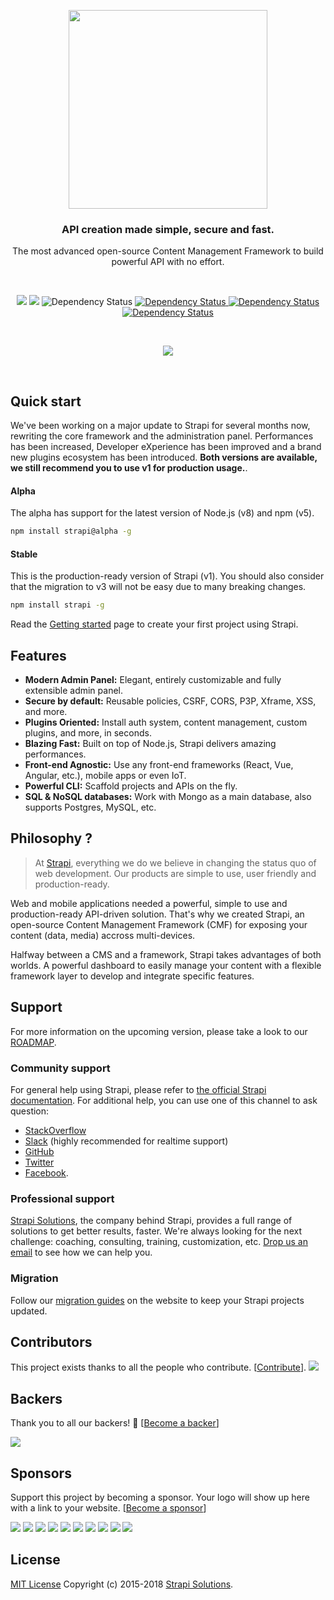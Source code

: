 <p align="center"><img src="https://blog.strapi.io/content/images/2017/10/logo.png" width="318px" /></p>
<h3 align="center">API creation made simple, secure and fast.</h3>
<p align="center">The most advanced open-source Content Management Framework to build powerful API with no effort.</p>
<br />
<p align="center">
  <a href="https://www.npmjs.org/package/strapi">
    <a href="#backers" alt="sponsors on Open Collective"><img src="https://opencollective.com/strapi/backers/badge.svg" /></a> <a href="#sponsors" alt="Sponsors on Open Collective"><img src="https://opencollective.com/strapi/sponsors/badge.svg" /></a> <img src="https://img.shields.io/npm/v/strapi.svg" alt="Dependency Status" />
  </a>
  <a href="https://www.npmjs.org/package/strapi">
    <img src="https://img.shields.io/npm/dm/strapi.svg" alt="Dependency Status" />
  </a>
  <a href="https://travis-ci.org/strapi/strapi">
    <img src="https://travis-ci.org/strapi/strapi.svg?branch=master" alt="Dependency Status" />
  </a>
  <a href="http://slack.strapi.io">
    <img src="http://strapi-slack.herokuapp.com/badge.svg" alt="Dependency Status" />
  </a>
</p>

<br>

<p align="center"><img src="https://blog.strapi.io/content/images/2017/10/Github-Preview.png" /></p>

<br>

## Quick start

We've been working on a major update to Strapi for several months now, rewriting the core framework and the administration panel. Performances has been increased, Developer eXperience has been improved and a brand new plugins
ecosystem has been introduced. **Both versions are available, we still recommend you to use v1 for production usage.**.

#### Alpha

The alpha has support for the latest version of Node.js (v8) and npm (v5).
```bash
npm install strapi@alpha -g
```

#### Stable
This is the production-ready version of Strapi (v1). You should also consider that the migration to v3 will not be easy due to many breaking changes.
```bash
npm install strapi -g
```

Read the [Getting started](https://strapi.io/getting-started) page to create your first project using Strapi.

## Features

- **Modern Admin Panel:**
  Elegant, entirely customizable and fully extensible admin panel.
- **Secure by default:** Reusable policies, CSRF, CORS, P3P, Xframe, XSS, and more.
- **Plugins Oriented:** Install auth system, content management, custom plugins, and more, in seconds.
- **Blazing Fast:** Built on top of Node.js, Strapi delivers amazing performances.
- **Front-end Agnostic:** Use any front-end frameworks (React, Vue, Angular, etc.), mobile apps or even IoT.
- **Powerful CLI:** Scaffold projects and APIs on the fly.
- **SQL & NoSQL databases:** Work with Mongo as a main database, also supports Postgres, MySQL, etc.

## Philosophy ?

> At [Strapi](https://strapi.io), everything we do we believe in changing the status quo of web development. Our products are simple to use, user friendly and production-ready.

Web and mobile applications needed a powerful, simple to use and production-ready API-driven solution. That's why we created Strapi, an open-source Content Management Framework (CMF) for exposing your content (data, media) accross multi-devices.

Halfway between a CMS and a framework, Strapi takes advantages of both worlds. A powerful dashboard to easily manage your content with a flexible framework layer to develop and integrate specific features.

## Support

For more information on the upcoming version, please take a look to our [ROADMAP](ROADMAP.md).

### Community support

For general help using Strapi, please refer to [the official Strapi documentation](https://strapi.io/documentation/). For additional help, you can use one of this channel to ask question:

- [StackOverflow](http://stackoverflow.com/questions/tagged/strapi)
- [Slack](http://slack.strapi.io) (highly recommended for realtime support)
- [GitHub](https://github.com/strapi/strapi)
- [Twitter](https://twitter.com/strapijs)
- [Facebook](https://www.facebook.com/Strapi-616063331867161).

### Professional support

[Strapi Solutions](https://strapi.io), the company behind Strapi, provides a full range of solutions to get better results, faster. We're always looking for the next challenge: coaching, consulting, training, customization, etc. [Drop us an email](mailto:support@strapi.io) to see how we can help you.

### Migration

Follow our [migration guides](https://strapi.io/documentation/migration/migration-guide.html) on the website to keep your Strapi projects updated.

## Contributors

This project exists thanks to all the people who contribute. [[Contribute](CONTRIBUTING.md)].
<a href="graphs/contributors"><img src="https://opencollective.com/strapi/contributors.svg?width=890" /></a>


## Backers

Thank you to all our backers! 🙏 [[Become a backer](https://opencollective.com/strapi#backer)]

<a href="https://opencollective.com/strapi#backers" target="_blank"><img src="https://opencollective.com/strapi/backers.svg?width=890"></a>


## Sponsors

Support this project by becoming a sponsor. Your logo will show up here with a link to your website. [[Become a sponsor](https://opencollective.com/strapi#sponsor)]

<a href="https://opencollective.com/strapi/sponsor/0/website" target="_blank"><img src="https://opencollective.com/strapi/sponsor/0/avatar.svg"></a>
<a href="https://opencollective.com/strapi/sponsor/1/website" target="_blank"><img src="https://opencollective.com/strapi/sponsor/1/avatar.svg"></a>
<a href="https://opencollective.com/strapi/sponsor/2/website" target="_blank"><img src="https://opencollective.com/strapi/sponsor/2/avatar.svg"></a>
<a href="https://opencollective.com/strapi/sponsor/3/website" target="_blank"><img src="https://opencollective.com/strapi/sponsor/3/avatar.svg"></a>
<a href="https://opencollective.com/strapi/sponsor/4/website" target="_blank"><img src="https://opencollective.com/strapi/sponsor/4/avatar.svg"></a>
<a href="https://opencollective.com/strapi/sponsor/5/website" target="_blank"><img src="https://opencollective.com/strapi/sponsor/5/avatar.svg"></a>
<a href="https://opencollective.com/strapi/sponsor/6/website" target="_blank"><img src="https://opencollective.com/strapi/sponsor/6/avatar.svg"></a>
<a href="https://opencollective.com/strapi/sponsor/7/website" target="_blank"><img src="https://opencollective.com/strapi/sponsor/7/avatar.svg"></a>
<a href="https://opencollective.com/strapi/sponsor/8/website" target="_blank"><img src="https://opencollective.com/strapi/sponsor/8/avatar.svg"></a>
<a href="https://opencollective.com/strapi/sponsor/9/website" target="_blank"><img src="https://opencollective.com/strapi/sponsor/9/avatar.svg"></a>



## License

[MIT License](LICENSE.md) Copyright (c) 2015-2018 [Strapi Solutions](https://strapi.io/).
